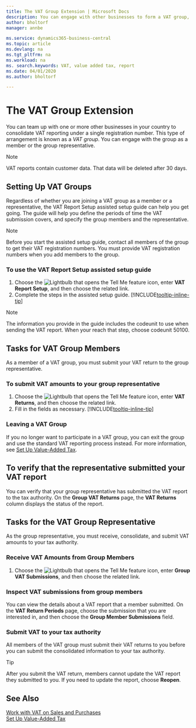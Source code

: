 ```yaml
---
title: The VAT Group Extension | Microsoft Docs
description: You can engage with other businesses to form a VAT group, and act as either a member or representative of the group when reporting VAT.
author: bholtorf
manager: annbe

ms.service: dynamics365-business-central
ms.topic: article
ms.devlang: na
ms.tgt_pltfrm: na
ms.workload: na
ms. search.keywords: VAT, value added tax, report
ms.date: 04/01/2020
ms.author: bholtorf

---
```


# The VAT Group Extension
You can team up with one or more other businesses in your country to consolidate VAT reporting under a single registration number. This type of arrangement is known as a _VAT group_. You can engage with the group as a member or the group representative.

> [!NOTE]
> VAT reports contain customer data. That data will be deleted after 30 days.

## Setting Up VAT Groups
Regardless of whether you are joining a VAT group as a member or a representative, the VAT Report Setup assisted setup guide can help you get going. The guide will help you define the periods of time the VAT submission covers, and specify the group members and the representative.

> [!NOTE]
> Before you start the assisted setup guide, contact all members of the group to get their VAT registration numbers. You must provide VAT registration numbers when you add members to the group.

### To use the VAT Report Setup assisted setup guide
1. Choose the ![Lightbulb that opens the Tell Me feature](media/ui-search/search_small.png "Tell me what you want to do") icon, enter **VAT Report Setup**, and then choose the related link.
2. Complete the steps in the assisted setup guide. [!INCLUDE[tooltip-inline-tip](includes/tooltip-inline-tip_md.md)] 

> [!NOTE]
> The information you provide in the guide includes the codeunit to use when sending the VAT report. When your reach that step, choose codeunit 50100.

## Tasks for VAT Group Members
As a member of a VAT group, you must submit your VAT return to the group representative.

### To submit VAT amounts to your group representative
1. Choose the ![Lightbulb that opens the Tell Me feature](media/ui-search/search_small.png "Tell me what you want to do") icon, enter **VAT Returns**, and then choose the related link.
2. Fill in the fields as necessary. [!INCLUDE[tooltip-inline-tip](includes/tooltip-inline-tip_md.md)]

### Leaving a VAT Group
If you no longer want to participate in a VAT group, you can exit the group and use the standard VAT reporting process instead. For more information, see [Set Up Value-Added Tax](finance-setup-vat.md).

## To verify that the representative submitted your VAT report
You can verify that your group representative has submitted the VAT report to the tax authority. On the **Group VAT Returns** page, the **VAT Returns** column displays the status of the report.

## Tasks for the VAT Group Representative
As the group representative, you must receive, consolidate, and submit VAT amounts to your tax authority.

### Receive VAT Amounts from Group Members
1. Choose the ![Lightbulb that opens the Tell Me feature](media/ui-search/search_small.png "Tell me what you want to do") icon, enter **Group VAT Submissions**, and then choose the related link.

### Inspect VAT submissions from group members
You can view the details about a VAT report that a member submitted. On the **VAT Return Periods** page, choose the submission that you are interested in, and then choose the **Group Member Submissions** field.

### Submit VAT to your tax authority
All members of the VAT group must submit their VAT returns to you before you can submit the consolidated information to your tax authority.

> [!TIP]
> After you submit the VAT return, members cannot update the VAT report they submitted to you. If you need to update the report, choose **Reopen**.

## See Also
[Work with VAT on Sales and Purchases](finance-work-with-vat.md)  
[Set Up Value-Added Tax](finance-setup-vat.md)  

